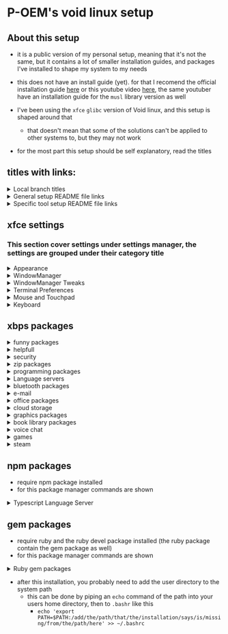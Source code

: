 # P-OEM's void linux setup

## About this setup
* it is a public version of my personal setup, meaning that it's not the same, but it contains a lot of smaller installation guides, and packages I've installed to shape my system to my needs

* this does not have an install guide (yet). for that I recomend the official installation guide [here](https://docs.voidlinux.org/installation/index.html) or this youtube video [here](https://youtu.be/wiP38mNXujE), the same youtuber have an installation guide for the `musl` library version as well

* I've been using the `xfce` `glibc` version of Void linux, and this setup is shaped around that
    * that doesn't mean that some of the solutions can't be applied to other systems to, but they may not work

* for the most part this setup should be self explanatory, read the titles

## titles with links:
<details>
<summary>Local branch titles</summary>

## [xfce desktop environment settings](#xfce-settings)
## [xbps package manager packages](#xbps-packages)
## [npm package manager packages](#npm-packages)
## [gem package manager packages](#gem-packages)
</details>

<details>
<summary>General setup README file links</summary>

## [General solutions to issues](https://github.com/P-OEM/P-OEM-s-void-setup/tree/general-solutions)
## [Launcher setup](https://github.com/P-OEM/P-OEM-s-void-setup/tree/launcher)
</details>

<details>
<summary>Specific tool setup README file links</summary>

## [Git setup](https://github.com/P-OEM/P-OEM-s-void-setup/tree/git)
## [AppArmor setup](https://github.com/P-OEM/P-OEM-s-void-setup/tree/apparmor?tab=readme-ov-file)
## [Brightnessctl default screenbrightness setup](https://github.com/P-OEM/P-OEM-s-void-setup/tree/brightnessctl-default-screenbrightness-setup)
## [Bluetooth setup](https://github.com/P-OEM/P-OEM-s-void-setup/tree/bluetooth)
## [Themes setup](https://github.com/P-OEM/P-OEM-s-void-setup/tree/themes)
## [Background image setup](https://github.com/P-OEM/P-OEM-s-void-setup/tree/background-image)
## [Neovim setup](https://github.com/P-OEM/P-OEM-s-void-setup/tree/neovim)
## [LibreOffice setup](https://github.com/P-OEM/P-OEM-s-void-setup/tree/libreoffice)
## [Thunderbird setup](https://github.com/P-OEM/P-OEM-s-void-setup/tree/thunderbird)
## [Discord setup](https://github.com/P-OEM/P-OEM-s-void-setup/tree/discord)
## [Skype setup](https://github.com/P-OEM/P-OEM-s-void-setup/tree/skype)
## [Docker setup](https://github.com/P-OEM/P-OEM-s-void-setup/tree/docker)
## [Veloren setup](https://github.com/P-OEM/P-OEM-s-void-setup/tree/veloren)
## [Steam](https://github.com/P-OEM/P-OEM-s-void-setup/tree/steam)
* [Proton list](https://github.com/P-OEM/P-OEM-s-void-setup/tree/proton)
</details>

## xfce settings
### This section cover settings under settings manager, the settings are grouped under their category title
<details>
<summary>Appearance</summary>

* Fonts   
    * Sans Regular
        * Size = 11
    * Sans Monospace Regular
        * Size = 11
</details>

<details>
<summary>WindowManager</summary>

* Keyboard
    * Maximize window = f11
    * Toggle fullscreen = Ctrl+f11
    * Move window to left workspace = Shift+Ctrl+Alt+Left
    * Move window to right workspace = Shift+Ctrl+Alt+right
    * Tile window to the top = Super+Up
    * Tile window to the bottom = Super+Down
    * Tile window to the left = Super+Left
    * Tile window to the right = Super+Right
    * Tile window to the top-left = Super+H
    * Tile window to the top-right = Super+K
    * Tile window to the bottom-left = Super+J
    * Tile window to the bottom-right = Super+L
</details>

<details>
<summary>WindowManager Tweaks</summary>

* Accessibility
    * Automatically tile windows when moving toward the screen edge = on
</details>

<details>
<summary>Terminal Preferences</summary>

* Appearance
    * Font
        * Terminus Bold 14
    * Background
        * Transparent Background
            * Opacity = 0.70
* Advanced
    * Shortcuts
        * Disable menu shortcut key (F10 by default) = on
</details>

<details>
<summary>Mouse and Touchpad</summary>

* Devices
    * Touchpad
        * Tap touchpad to click = off
</details>

<details>
<summary>Keyboard</summary>

* Application Shortcuts
    * xkill = Ctrl+Escape
</details>

## xbps packages
<details>
<summary>funny packages</summary>

* sl
* cmatrix
* cowsay
* fortune-mod
</details>

<details>
<summary>helpfull</summary>

* void-repo-nonfree (allow nonfree packages on the system, needed for steam)
* void-repo-multilib (add 32 bit packages, needed for steam)
* bash-completion
* xkill
* brightnessctl
* xreader (document viewer, pdf)
* screenFetch
* xfce4-screenshooter
* noto-fonts-emoji
* ttf-ubuntu-font-family
* gnome-disk-utility
* galculator
* nvtop
</details>

<details>
<summary>security</summary>

* apparmor
</details>

<details>
<summary>zip packages</summary>

* thunar-archive-plugin
* xarchiver
* unzip
* xz
</details>

<details>
<summary>programming packages</summary>

* git
* github-cli
* curl
* neovim
* gcc
* make
* cmake
* ruby
* ruby-devel
* pnpm
* docker
* vscode
</details>

<details>
<summary>Language servers</summary>

* clang
* clang-tools-extra
* lua-language-server
</details>

<details>
<summary>bluetooth packages</summary>

* bluez
* blueman
</details>

<details>
<summary>e-mail</summary>

* thunderbird
</details>

<details>
<summary>office packages</summary>

* libreoffice
* libreoffice-writer
* libreoffice-impress
* libreoffice-calc
* libreoffice-math
* libreoffice-base
* libreoffice-i18n-en-US
* libreoffice-i18n-nb
</details>

<details>
<summary>cloud storage</summary>

* dropbox (run `dropbox update` in terminal after install)
</details>

<details>
<summary>graphics packages</summary>

* mesa-vulkan-intel (works for intel cpu graphics)
* mesa-vulkan-radeon (works for amd graphics card)
* gimp
* blender
* krita
* kdenlive
</details>

<details>
<summary>book library packages</summary>

* calibre
</details>

<details>
<summary>voice chat</summary>

* skype
</details>

<details>
<summary>games</summary>

* dwarffortress
* minetest
* supertux2
* supertuxkart
</details>

<details>
<summary>steam</summary>

* steam
### open source drivers (mesa drivers)
* libgcc-32bit 
* libstdc++-32bit
* libdrm-32bit
* libglvnd-32bit
* mesa-dri-32bit
### more information from video ([here](https://youtu.be/QhOr5ucywtU))
* the original page wiki page is no longer available
</details>

## npm packages
* require npm package installed
* for this package manager commands are shown

<details>
<summary>Typescript Language Server</summary>


* `sudo npm install -g typescript-language-server typescript`
</details>

## gem packages
* require ruby and the ruby devel package installed (the ruby package contain the gem package as well)
* for this package manager commands are shown

<details>
<summary>Ruby gem packages</summary>

* `gem install solargraph` (ruby language server)
</details>

* after this installation, you probably need to add the user directory to the system path
    * this can be done by piping an `echo` command of the path into your users home directory, then to `.bashr` like this
        * `echo 'export PATH=$PATH:/add/the/path/that/the/installation/says/is/missing/from/the/path/here' >> ~/.bashrc`
